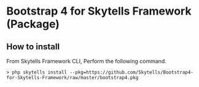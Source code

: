 # Bootstrap 4 for Skytells Framework (Package)

## How to install
From Skytells Framework CLI, Perform the following command.

```ssh
> php skytells install --pkg=https://github.com/Skytells/Bootstrap4-for-Skytells-Framework/raw/master/bootstrap4.pkg
```
